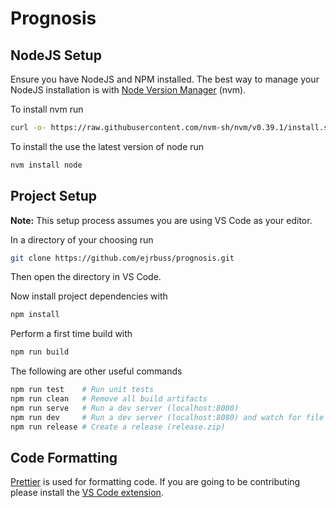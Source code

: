 # Prognosis

## NodeJS Setup

Ensure you have NodeJS and NPM installed. The best way to manage your NodeJS
installation is with [Node Version Manager](https://github.com/nvm-sh/nvm) (nvm).

To install nvm run

```sh
curl -o- https://raw.githubusercontent.com/nvm-sh/nvm/v0.39.1/install.sh | bash
```

To install the use the latest version of node run

```sh
nvm install node
```

## Project Setup

**Note:** This setup process assumes you are using VS Code as your editor.

In a directory of your choosing run

```sh
git clone https://github.com/ejrbuss/prognosis.git
```

Then open the directory in VS Code.

Now install project dependencies with

```sh
npm install
```

Perform a first time build with

```sh
npm run build
```

The following are other useful commands

```sh
npm run test    # Run unit tests
npm run clean   # Remove all build artifacts
npm run serve   # Run a dev server (localhost:8080)
npm run dev     # Run a dev server (localhost:8080) and watch for file updates
npm run release # Create a release (release.zip)
```

## Code Formatting

[Prettier](https://prettier.io/) is used for formatting code. If you are going
to be contributing please install the [VS Code extension](https://marketplace.visualstudio.com/items?itemName=esbenp.prettier-vscode).
